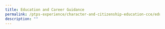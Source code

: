 ```yaml
---
title: Education and Career Guidance
permalink: /ptps-experience/character-and-citizenship-education-cce/education-and-career-guidance/
description: ""
---
```


